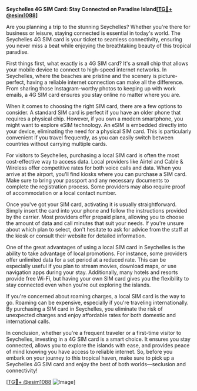 **Seychelles 4G SIM Card: Stay Connected on Paradise Island[[TG💪+ @esim1088](https://t.me/s/esim1088)]**

Are you planning a trip to the stunning Seychelles? Whether you're there for business or leisure, staying connected is essential in today's world. The Seychelles 4G SIM card is your ticket to seamless connectivity, ensuring you never miss a beat while enjoying the breathtaking beauty of this tropical paradise.

First things first, what exactly is a 4G SIM card? It's a small chip that allows your mobile device to connect to high-speed internet networks. In Seychelles, where the beaches are pristine and the scenery is picture-perfect, having a reliable internet connection can make all the difference. From sharing those Instagram-worthy photos to keeping up with work emails, a 4G SIM card ensures you stay online no matter where you are.

When it comes to choosing the right SIM card, there are a few options to consider. A standard SIM card is perfect if you have an older phone that requires a physical chip. However, if you own a modern smartphone, you might want to explore eSIM technology. An eSIM is embedded directly into your device, eliminating the need for a physical SIM card. This is particularly convenient if you travel frequently, as you can easily switch between countries without carrying multiple cards.

For visitors to Seychelles, purchasing a local SIM card is often the most cost-effective way to access data. Local providers like Airtel and Cable & Wireless offer competitive rates for both voice calls and data. When you arrive at the airport, you'll find kiosks where you can purchase a SIM card. Make sure to bring your passport and any necessary documents to complete the registration process. Some providers may also require proof of accommodation or a local contact number.

Once you've got your SIM card, activating it is usually straightforward. Simply insert the card into your phone and follow the instructions provided by the carrier. Most providers offer prepaid plans, allowing you to choose the amount of data and call minutes that suit your needs. If you're unsure about which plan to select, don't hesitate to ask for advice from the staff at the kiosk or consult their website for detailed information.

One of the great advantages of using a local SIM card in Seychelles is the ability to take advantage of local promotions. For instance, some providers offer unlimited data for a set period at a reduced rate. This can be especially useful if you plan to stream movies, download maps, or use navigation apps during your stay. Additionally, many hotels and resorts provide free Wi-Fi, but having your own SIM card gives you the flexibility to stay connected even when you're out exploring the islands.

If you're concerned about roaming charges, a local SIM card is the way to go. Roaming can be expensive, especially if you're traveling internationally. By purchasing a SIM card in Seychelles, you eliminate the risk of unexpected charges and enjoy affordable rates for both domestic and international calls.

In conclusion, whether you're a frequent traveler or a first-time visitor to Seychelles, investing in a 4G SIM card is a smart choice. It ensures you stay connected, allows you to explore the islands with ease, and provides peace of mind knowing you have access to reliable internet. So, before you embark on your journey to this tropical haven, make sure to pick up a Seychelles 4G SIM card and enjoy the best of both worlds—seclusion and connectivity!

[[TG💪+ @esim1088](https://t.me/s/esim1088) ![Image](https://i.postimg.cc/Y0z9fWf4/image.png)]